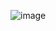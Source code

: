 
![image](https://user-images.githubusercontent.com/88331311/146481532-054cafbb-6062-4b3a-93ae-bbf472865f22.png)
